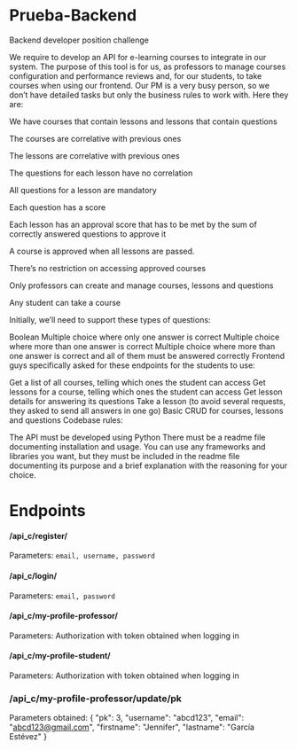 # Prueba-Backend
Backend developer position challenge

We require to develop an API for e-learning courses to integrate in our system. The purpose of this tool is for us, as professors to manage courses configuration and performance reviews and, for our students, to take courses when using our frontend. Our PM is a very busy person, so we don’t have detailed tasks but only the business rules to work with. Here they are:

We have courses that contain lessons and lessons that contain questions

The courses are correlative with previous ones

The lessons are correlative with previous ones

The questions for each lesson have no correlation

All questions for a lesson are mandatory

Each question has a score

Each lesson has an approval score that has to be met by the sum of correctly answered questions to approve it

A course is approved when all lessons are passed.

There’s no restriction on accessing approved courses

Only professors can create and manage courses, lessons and questions

Any student can take a course

Initially, we’ll need to support these types of questions:

Boolean
Multiple choice where only one answer is correct
Multiple choice where more than one answer is correct
Multiple choice where more than one answer is correct and all of them must be answered correctly
Frontend guys specifically asked for these endpoints for the students to use:

Get a list of all courses, telling which ones the student can access
Get lessons for a course, telling which ones the student can access
Get lesson details for answering its questions
Take a lesson (to avoid several requests, they asked to send all answers in one go)
Basic CRUD for courses, lessons and questions
Codebase rules:

The API must be developed using Python
There must be a readme file documenting installation and usage.
You can use any frameworks and libraries you want, but they must be included in the readme file documenting its purpose and a brief explanation with the reasoning for your choice.


# Endpoints
#### /api_c/register/

Parameters: `email, username, password`

#### /api_c/login/

Parameters: `email, password`


#### /api_c/my-profile-professor/

Parameters: Authorization with token obtained when logging in

#### /api_c/my-profile-student/

Parameters: Authorization with token obtained when logging in


### /api_c/my-profile-professor/update/pk
Parameters obtained: {
        "pk": 3,
        "username": "abcd123",
        "email": "abcd123@gmail.com",
        "firstname": "Jennifer",
        "lastname": "García Estévez"
    }

